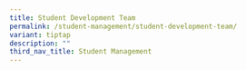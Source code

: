 ```yaml
---
title: Student Development Team
permalink: /student-management/student-development-team/
variant: tiptap
description: ""
third_nav_title: Student Management
---
```

